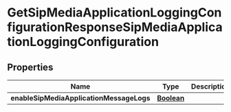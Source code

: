 

# GetSipMediaApplicationLoggingConfigurationResponseSipMediaApplicationLoggingConfiguration


## Properties

| Name | Type | Description | Notes |
|------------ | ------------- | ------------- | -------------|
|**enableSipMediaApplicationMessageLogs** | [**Boolean**](Boolean.md) |  |  [optional] |



